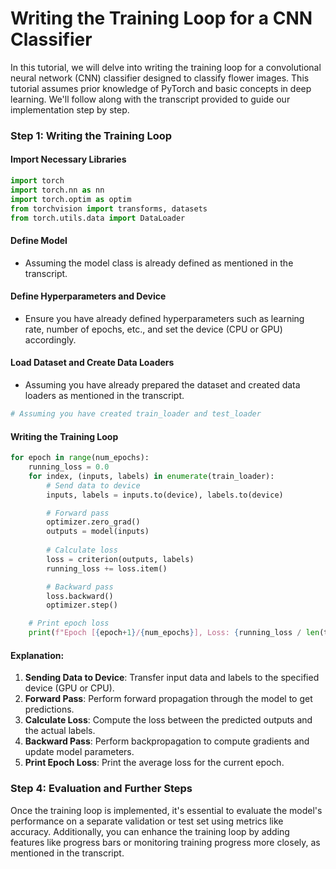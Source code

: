# Writing the Training Loop for a CNN Classifier

In this tutorial, we will delve into writing the training loop for a convolutional neural network (CNN) classifier designed to classify flower images. This tutorial assumes prior knowledge of PyTorch and basic concepts in deep learning. We'll follow along with the transcript provided to guide our implementation step by step.

### Step 1: Writing the Training Loop

#### Import Necessary Libraries

```python
import torch
import torch.nn as nn
import torch.optim as optim
from torchvision import transforms, datasets
from torch.utils.data import DataLoader
```

#### Define Model

- Assuming the model class is already defined as mentioned in the transcript.

#### Define Hyperparameters and Device

- Ensure you have already defined hyperparameters such as learning rate, number of epochs, etc., and set the device (CPU or GPU) accordingly.

#### Load Dataset and Create Data Loaders

- Assuming you have already prepared the dataset and created data loaders as mentioned in the transcript.

```python
# Assuming you have created train_loader and test_loader
```

#### Writing the Training Loop

```python
for epoch in range(num_epochs):
    running_loss = 0.0
    for index, (inputs, labels) in enumerate(train_loader):
        # Send data to device
        inputs, labels = inputs.to(device), labels.to(device)

        # Forward pass
        optimizer.zero_grad()
        outputs = model(inputs)
  
        # Calculate loss
        loss = criterion(outputs, labels)
        running_loss += loss.item()

        # Backward pass
        loss.backward()
        optimizer.step()

    # Print epoch loss
    print(f"Epoch [{epoch+1}/{num_epochs}], Loss: {running_loss / len(train_loader)}")
```

#### Explanation:

1. **Sending Data to Device**: Transfer input data and labels to the specified device (GPU or CPU).
2. **Forward Pass**: Perform forward propagation through the model to get predictions.
3. **Calculate Loss**: Compute the loss between the predicted outputs and the actual labels.
4. **Backward Pass**: Perform backpropagation to compute gradients and update model parameters.
5. **Print Epoch Loss**: Print the average loss for the current epoch.

### Step 4: Evaluation and Further Steps

Once the training loop is implemented, it's essential to evaluate the model's performance on a separate validation or test set using metrics like accuracy. Additionally, you can enhance the training loop by adding features like progress bars or monitoring training progress more closely, as mentioned in the transcript.
